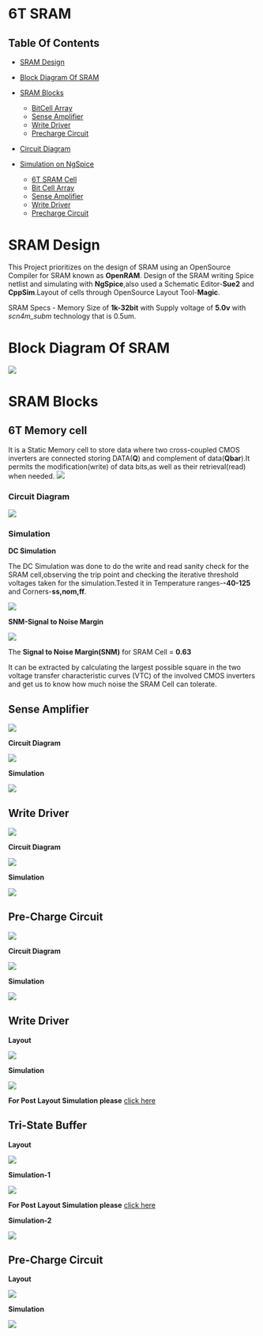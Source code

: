 # 6T SRAM

## Table Of Contents
- [SRAM Design](https://github.com/ReuelReuben/vsdSRAM#sram-design)
- [Block Diagram Of SRAM](https://github.com/ReuelReuben/vsdSRAM#basic-architectural-block-diagram)
- [SRAM Blocks](https://github.com/ReuelReuben/vsdSRAM#pre-layout)
  - [BitCell Array](https://github.com/ReuelReuben/vsdSRAM#6t-memory-cell)
  - [Sense Amplifier](https://github.com/ReuelReuben/vsdSRAM#sense-amplifier)
  - [Write Driver](https://github.com/ReuelReuben/vsdSRAM#write-driver)
  - [Precharge Circuit](https://github.com/ReuelReuben/vsdSRAM#tri-state-buffer)

- [Circuit Diagram](https://github.com/ReuelReuben/vsdSRAM#installing-and-simulating-on-ngspice)
- [Simulation on NgSpice](https://github.com/ReuelReuben/vsdSRAM/blob/master/Readme.md#future-works)
  - [6T SRAM Cell](https://github.com/ReuelReuben/vsdSRAM#6t-memory-cell)
  - [Bit Cell Array](https://github.com/ReuelReuben/vsdSRAM#6t-memory-cell)
  - [Sense Amplifier](https://github.com/ReuelReuben/vsdSRAM#sense-amplifier)
  - [Write Driver](https://github.com/ReuelReuben/vsdSRAM#write-driver)
  - [Precharge Circuit](https://github.com/ReuelReuben/vsdSRAM#tri-state-buffer)



# SRAM Design
This Project prioritizes on the design of SRAM using an OpenSource Compiler for SRAM known as **OpenRAM**. Design of the SRAM writing Spice netlist and simulating with **NgSpice**,also used a Schematic Editor-**Sue2** and **CppSim**.Layout of cells through OpenSource Layout Tool-**Magic**.

SRAM Specs - Memory Size of **1k-32bit** with Supply voltage of **5.0v** with 
*scn4m_subm* technology that is 0.5um. 
 

# Block Diagram Of SRAM
![](Documentation/BlockDiagram.png)






# SRAM Blocks

## 6T Memory cell

It is a Static Memory cell to store data where two cross-coupled CMOS inverters are connected storing DATA(**Q**) and complement of data(**Qbar**).It permits the modification(write) of data bits,as well as their retrieval(read) when needed.
![](https://github.com/ReuelReuben/vsdSRAM/blob/master/BlockDiagram/6TMem.png)

### Circuit Diagram

![](https://github.com/ReuelReuben/vsdSRAM/blob/master/CircuitDiagram/6TMemCell.png)

### Simulation

**DC Simulation**

The DC Simulation was done to do the write and read sanity check for the SRAM cell,observing the trip point and checking the iterative threshold voltages taken for the simulation.Tested it in Temperature ranges-**-40-125** and Corners-**ss,nom,ff**.

![](https://github.com/ReuelReuben/vsdSRAM/blob/master/PreLayoutWaveforms/6TMemCell/6TCellPrelayout.png)

**SNM-Signal to Noise Margin**

![](https://github.com/ReuelReuben/vsdSRAM/blob/master/PreLayoutWaveforms/6TMemCell/Screenshot%20from%202020-08-02%2018-01-50.png)

The **Signal to Noise Margin(SNM)** for SRAM Cell = **0.63** 

It can be extracted by calculating the largest possible square in the two voltage transfer characteristic curves (VTC) of the involved CMOS inverters and get us to know how much noise the SRAM Cell can tolerate.

## Sense Amplifier

![](https://github.com/ReuelReuben/vsdSRAM/blob/master/BlockDiagram/SenseAmp.png)

**Circuit Diagram**

![](https://github.com/ReuelReuben/vsdSRAM/blob/master/CircuitDiagram/SenseAmplifier.png)

**Simulation**

![](https://github.com/ReuelReuben/vsdSRAM/blob/master/PreLayoutWaveforms/SenseAmpCell/SenseAmpPreLayout1.png)


## Write Driver

![](https://github.com/ReuelReuben/vsdSRAM/blob/master/BlockDiagram/WriteDriver.png)

**Circuit Diagram**

![](https://github.com/ReuelReuben/vsdSRAM/blob/master/CircuitDiagram/WriteDriver.png)

**Simulation**

![](https://github.com/ReuelReuben/vsdSRAM/blob/master/PreLayoutWaveforms/WriteDriverCell/WriteDrivePreLayout.png)


## Pre-Charge Circuit

![](https://github.com/ReuelReuben/vsdSRAM/blob/master/BlockDiagram/PreCharge.png)

**Circuit Diagram**

![](https://github.com/ReuelReuben/vsdSRAM/blob/master/CircuitDiagram/PreCharge.png)

**Simulation**

![](https://github.com/ReuelReuben/vsdSRAM/blob/master/PreLayoutWaveforms/PreChargeCell/PrechargePreLayout.png)


## Write Driver

**Layout**

![](https://github.com/ReuelReuben/vsdSRAM/blob/master/Layouts/WriteDriver.png)

**Simulation**

![](https://github.com/ReuelReuben/vsdSRAM/blob/master/PostLayoutWaveforms/WriteDriverCell/WriteDrivePostLayout.png)

**For Post Layout Simulation please** [click here](https://github.com/ReuelReuben/vsdSRAM#write-driver-3)

## Tri-State Buffer

**Layout**

![](https://github.com/ReuelReuben/vsdSRAM/blob/master/Layouts/TriGateBuffer.png)

**Simulation-1**

![](https://github.com/ReuelReuben/vsdSRAM/blob/master/PostLayoutWaveforms/TrigateCell/TrigateBufPostLayout1.png)

**For Post Layout Simulation please** [click here](https://github.com/ReuelReuben/vsdSRAM#tri-state-buffer-3)

**Simulation-2**

![](https://github.com/ReuelReuben/vsdSRAM/blob/master/PostLayoutWaveforms/TrigateCell/TrigateBufPostLayout2.png)

## Pre-Charge Circuit

**Layout**

![](https://github.com/ReuelReuben/vsdSRAM/blob/master/Layouts/PreChargeCell.png)

**Simulation**

![](https://github.com/ReuelReuben/vsdSRAM/blob/master/PostLayoutWaveforms/PreChargeCell/PrechargePostLayout.png)

